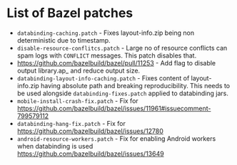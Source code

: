 # List of Bazel patches

* `databinding-caching.patch` - Fixes layout-info.zip being non deterministic due to timestamp.
* `disable-resource-conflitcs.patch` - Large no of resource conflicts can spam logs with `CONFLICT` messages. This patch disables that.
* https://github.com/bazelbuild/bazel/pull/11253 - Add flag to disable output library.ap_ and reduce output size.
* `databinding-layout-info-caching.patch` - Fixes content of layout-info.zip having absolute path and breaking reproducibility. This needs to be used alongside `databinding-fixes.patch` applied to databinding jars.
* `mobile-install-crash-fix.patch` - Fix for https://github.com/bazelbuild/bazel/issues/11961#issuecomment-799579112
* `databinding-hang-fix.patch` - Fix for https://github.com/bazelbuild/bazel/issues/12780
* `android-resource-workers.patch` - Fix for enabling Android workers when databinding is used https://github.com/bazelbuild/bazel/issues/13649